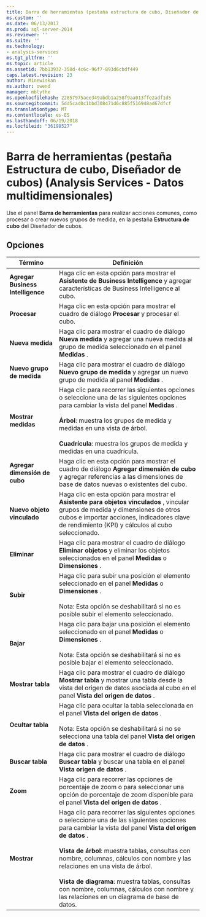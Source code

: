 ```yaml
---
title: Barra de herramientas (pestaña estructura de cubo, Diseñador de cubos) (Analysis Services - datos multidimensionales) | Documentos de Microsoft
ms.custom: ''
ms.date: 06/13/2017
ms.prod: sql-server-2014
ms.reviewer: ''
ms.suite: ''
ms.technology:
- analysis-services
ms.tgt_pltfrm: ''
ms.topic: article
ms.assetid: 7bb13932-350d-4c6c-96f7-893d6cbdf449
caps.latest.revision: 23
author: Minewiskan
ms.author: owend
manager: mblythe
ms.openlocfilehash: 22857975aee349abdb1a258f9aa013ffe2adf1d5
ms.sourcegitcommit: 5dd5cad0c1bbd308471d6c885f516948ad67dfcf
ms.translationtype: MT
ms.contentlocale: es-ES
ms.lasthandoff: 06/19/2018
ms.locfileid: "36198527"
---
```

# <a name="toolbar-cube-structure-tab-cube-designer-analysis-services---multidimensional-data"></a>Barra de herramientas (pestaña Estructura de cubo, Diseñador de cubos) (Analysis Services - Datos multidimensionales)
  Use el panel **Barra de herramientas** para realizar acciones comunes, como procesar o crear nuevos grupos de medida, en la pestaña **Estructura de cubo** del Diseñador de cubos.  
  
## <a name="options"></a>Opciones  
  
|Término|Definición|  
|----------|----------------|  
|**Agregar Business Intelligence**|Haga clic en esta opción para mostrar el **Asistente de Business Intelligence** y agregar características de Business Intelligence al cubo.|  
|**Procesar**|Haga clic en esta opción para mostrar el cuadro de diálogo **Procesar** y procesar el cubo.|  
|**Nueva medida**|Haga clic para mostrar el cuadro de diálogo **Nueva medida** y agregar una nueva medida al grupo de medida seleccionado en el panel **Medidas** .|  
|**Nuevo grupo de medida**|Haga clic para mostrar el cuadro de diálogo **Nuevo grupo de medida** y agregar un nuevo grupo de medida al panel **Medidas** .|  
|**Mostrar medidas**|Haga clic para recorrer las siguientes opciones o seleccione una de las siguientes opciones para cambiar la vista del panel **Medidas** .<br /><br /> **Árbol**: muestra los grupos de medida y medidas en una vista de árbol.<br /><br /> **Cuadrícula**: muestra los grupos de medida y medidas en una cuadrícula.|  
|**Agregar dimensión de cubo**|Haga clic en esta opción para mostrar el cuadro de diálogo **Agregar dimensión de cubo** y agregar referencias a las dimensiones de base de datos nuevas o existentes del cubo.|  
|**Nuevo objeto vinculado**|Haga clic en esta opción para mostrar el **Asistente para objetos vinculados** , vincular grupos de medida y dimensiones de otros cubos e importar acciones, indicadores clave de rendimiento (KPI) y cálculos al cubo seleccionado.|  
|**Eliminar**|Haga clic para mostrar el cuadro de diálogo **Eliminar objetos** y eliminar los objetos seleccionados en el panel **Medidas** o **Dimensiones** .|  
|**Subir**|Haga clic para subir una posición el elemento seleccionado en el panel **Medidas** o **Dimensiones** .<br /><br /> Nota: Esta opción se deshabilitará si no es posible subir el elemento seleccionado.|  
|**Bajar**|Haga clic para bajar una posición el elemento seleccionado en el panel **Medidas** o **Dimensiones** .<br /><br /> Nota: Esta opción se deshabilitará si no es posible bajar el elemento seleccionado.|  
|**Mostrar tabla**|Haga clic para mostrar el cuadro de diálogo **Mostrar tabla** y mostrar una tabla desde la vista del origen de datos asociada al cubo en el panel **Vista del origen de datos** .|  
|**Ocultar tabla**|Haga clic para ocultar la tabla seleccionada en el panel **Vista del origen de datos** .<br /><br /> Nota: Esta opción se deshabilitará si no se selecciona una tabla del panel **Vista del origen de datos** .|  
|**Buscar tabla**|Haga clic para mostrar el cuadro de diálogo **Buscar tabla** y buscar una tabla en el panel **Vista origen de datos** .|  
|**Zoom**|Haga clic para recorrer las opciones de porcentaje de zoom o para seleccionar una opción de porcentaje de zoom disponible para el panel **Vista del origen de datos** .|  
|**Mostrar**|Haga clic para recorrer las siguientes opciones o seleccione una de las siguientes opciones para cambiar la vista del panel **Vista del origen de datos** .<br /><br /> **Vista de árbol**: muestra tablas, consultas con nombre, columnas, cálculos con nombre y las relaciones en una vista de árbol.<br /><br /> **Vista de diagrama**: muestra tablas, consultas con nombre, columnas, cálculos con nombre y las relaciones en un diagrama de base de datos.|  
  
  